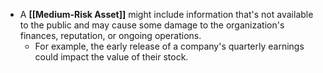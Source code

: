 - A **[[Medium-Risk Asset]]** might include information that's not available to the public and may cause some damage to the organization's finances, reputation, or ongoing operations. 
	- For example, the early release of a company's quarterly earnings could impact the value of their stock.